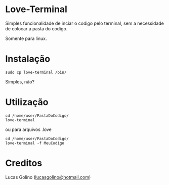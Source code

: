 Love-Terminal
========

Simples funcionalidade de inciar o codigo pelo terminal, sem a necessidade de colocar a pasta do codigo.

Somente para linux.

Instalação
========
	sudo cp love-terminal /bin/
Simples, não?

Utilização
========
	cd /home/user/PastaDoCodigo/
	love-terminal
	
ou para arquivos .love

	cd /home/user/PastaDoCodigo/
	love-terminal -f MeuCodigo

Creditos
========
Lucas Golino (lucasgolino@hotmail.com)